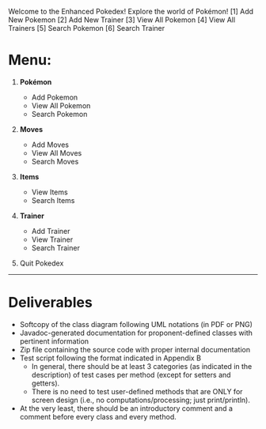 Welcome to the Enhanced Pokedex!
Explore the world of Pokémon!
[1] Add New Pokemon
[2] Add New Trainer
[3] View All Pokemon
[4] View All Trainers
[5] Search Pokemon
[6] Search Trainer

# Menu:
1. **Pokémon**
	- Add Pokemon
	- View All Pokemon
	- Search Pokemon

2. **Moves**
	- Add Moves
	- View All Moves
	- Search Moves

3. **Items**
	- View Items
	- Search Items

4. **Trainer**
	- Add Trainer
	- View Trainer
	- Search Trainer

5. Quit Pokedex

---
# Deliverables
- Softcopy of the class diagram following UML notations (in PDF or PNG)
- Javadoc-generated documentation for proponent-defined classes with pertinent information
- Zip file containing the source code with proper internal documentation
- Test script following the format indicated in Appendix B
	- In general, there should be at least 3 categories (as indicated in the description) of test cases per method (except for setters and getters).
	- There is no need to test user-defined methods that are ONLY for screen design (i.e., no computations/processing; just print/println).
- At the very least, there should be an introductory comment and a comment before every class and every method.

